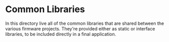# Common Libraries
In this directory live all of the common libraries that are shared between the various firmware projects. They're provided either as static or interface libraries, to be included directly in a final application.
